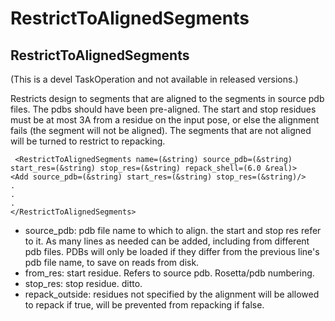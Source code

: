 # RestrictToAlignedSegments
## RestrictToAlignedSegments

(This is a devel TaskOperation and not available in released versions.)

Restricts design to segments that are aligned to the segments in source pdb files. The pdbs should have been pre-aligned. The start and stop residues must be at most 3A from a residue on the input pose, or else the alignment fails (the segment will not be aligned). The segments that are not aligned will be turned to restrict to repacking.

     <RestrictToAlignedSegments name=(&string) source_pdb=(&string) start_res=(&string) stop_res=(&string) repack_shell=(6.0 &real)>
    <Add source_pdb=(&string) start_res=(&string) stop_res=(&string)/>
    .
    .
    .
    </RestrictToAlignedSegments>

-   source\_pdb: pdb file name to which to align. the start and stop res refer to it. As many lines as needed can be added, including from different pdb files. PDBs will only be loaded if they differ from the previous line's pdb file name, to save on reads from disk.
-   from\_res: start residue. Refers to source pdb. Rosetta/pdb numbering.
-   stop\_res: stop residue. ditto.
-   repack\_outside: residues not specified by the alignment will be allowed to repack if true, will be prevented from repacking if false.

